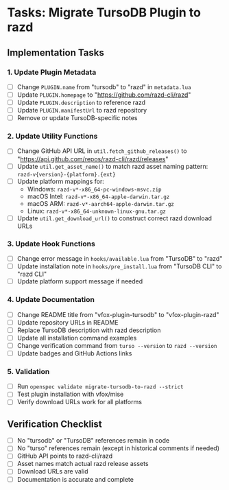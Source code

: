# Tasks: Migrate TursoDB Plugin to razd

## Implementation Tasks

### 1. Update Plugin Metadata
- [ ] Change `PLUGIN.name` from "tursodb" to "razd" in `metadata.lua`
- [ ] Update `PLUGIN.homepage` to "https://github.com/razd-cli/razd"
- [ ] Update `PLUGIN.description` to reference razd
- [ ] Update `PLUGIN.manifestUrl` to razd repository
- [ ] Remove or update TursoDB-specific notes

### 2. Update Utility Functions
- [ ] Change GitHub API URL in `util.fetch_github_releases()` to "https://api.github.com/repos/razd-cli/razd/releases"
- [ ] Update `util.get_asset_name()` to match razd asset naming pattern: `razd-v{version}-{platform}.{ext}`
- [ ] Update platform mappings for:
  - Windows: `razd-v*-x86_64-pc-windows-msvc.zip`
  - macOS Intel: `razd-v*-x86_64-apple-darwin.tar.gz`
  - macOS ARM: `razd-v*-aarch64-apple-darwin.tar.gz`
  - Linux: `razd-v*-x86_64-unknown-linux-gnu.tar.gz`
- [ ] Update `util.get_download_url()` to construct correct razd download URLs

### 3. Update Hook Functions
- [ ] Change error message in `hooks/available.lua` from "TursoDB" to "razd"
- [ ] Update installation note in `hooks/pre_install.lua` from "TursoDB CLI" to "razd CLI"
- [ ] Update platform support message if needed

### 4. Update Documentation
- [ ] Change README title from "vfox-plugin-tursodb" to "vfox-plugin-razd"
- [ ] Update repository URLs in README
- [ ] Replace TursoDB description with razd description
- [ ] Update all installation command examples
- [ ] Change verification command from `turso --version` to `razd --version`
- [ ] Update badges and GitHub Actions links

### 5. Validation
- [ ] Run `openspec validate migrate-tursodb-to-razd --strict`
- [ ] Test plugin installation with vfox/mise
- [ ] Verify download URLs work for all platforms

## Verification Checklist
- [ ] No "tursodb" or "TursoDB" references remain in code
- [ ] No "turso" references remain (except in historical comments if needed)
- [ ] GitHub API points to razd-cli/razd
- [ ] Asset names match actual razd release assets
- [ ] Download URLs are valid
- [ ] Documentation is accurate and complete
